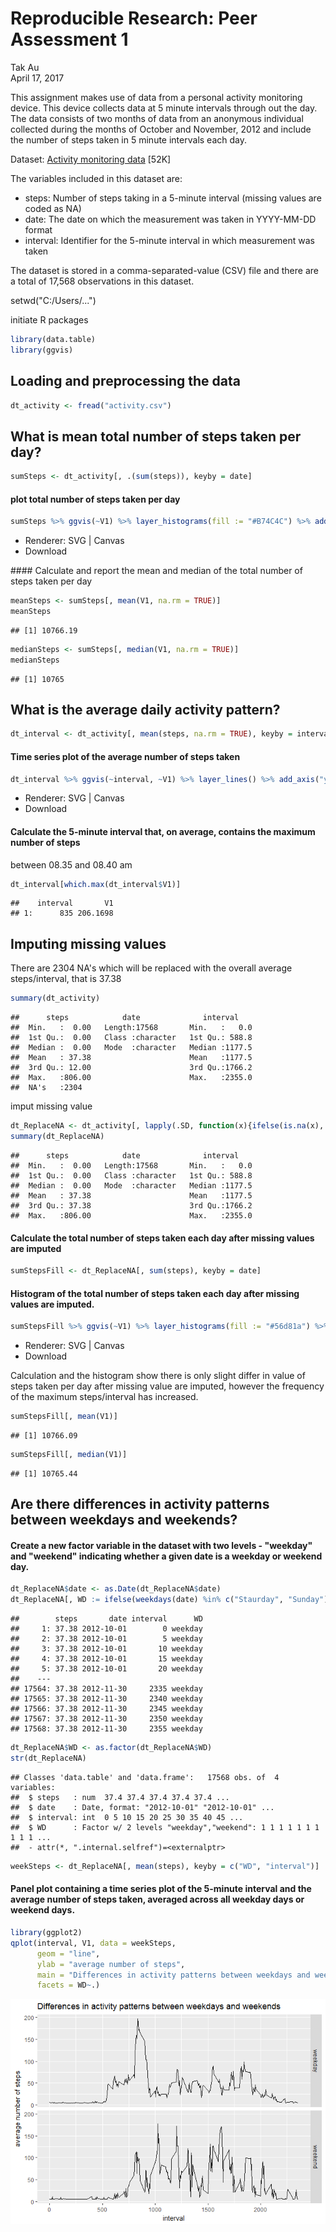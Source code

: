 # Reproducible Research: Peer Assessment 1
Tak Au  
April 17, 2017  



This assignment makes use of data from a personal activity monitoring device. This device collects data at 5 minute intervals through out the day. The data consists of two months of data from an anonymous individual collected during the months of October and November, 2012 and include the number of steps taken in 5 minute intervals each day.

Dataset: [Activity monitoring data](https://d396qusza40orc.cloudfront.net/repdata%2Fdata%2Factivity.zip) [52K]

The variables included in this dataset are:

>
* steps: Number of steps taking in a 5-minute interval (missing values are coded as NA)
* date: The date on which the measurement was taken in YYYY-MM-DD format
* interval: Identifier for the 5-minute interval in which measurement was taken

The dataset is stored in a comma-separated-value (CSV) file and there are a total of 17,568 observations in this dataset.


setwd("C:/Users/...")

initiate R packages

```r
library(data.table)
library(ggvis)
```

## Loading and preprocessing the data

```r
dt_activity <- fread("activity.csv")
```
## What is mean total number of steps taken per day?

```r
sumSteps <- dt_activity[, .(sum(steps)), keyby = date]
```

#### plot total number of steps taken per day

```r
sumSteps %>% ggvis(~V1) %>% layer_histograms(fill := "#B74C4C") %>% add_axis("x", title = "Total steps") %>% add_axis("y", title = "Frequency")
```

<!--html_preserve--><div id="plot_id722609234-container" class="ggvis-output-container">
<div id="plot_id722609234" class="ggvis-output"></div>
<div class="plot-gear-icon">
<nav class="ggvis-control">
<a class="ggvis-dropdown-toggle" title="Controls" onclick="return false;"></a>
<ul class="ggvis-dropdown">
<li>
Renderer: 
<a id="plot_id722609234_renderer_svg" class="ggvis-renderer-button" onclick="return false;" data-plot-id="plot_id722609234" data-renderer="svg">SVG</a>
 | 
<a id="plot_id722609234_renderer_canvas" class="ggvis-renderer-button" onclick="return false;" data-plot-id="plot_id722609234" data-renderer="canvas">Canvas</a>
</li>
<li>
<a id="plot_id722609234_download" class="ggvis-download" data-plot-id="plot_id722609234">Download</a>
</li>
</ul>
</nav>
</div>
</div>
<script type="text/javascript">
var plot_id722609234_spec = {
  "data": [
    {
      "name": ".0/bin1/stack2",
      "format": {
        "type": "csv",
        "parse": {
          "xmin_": "number",
          "xmax_": "number",
          "stack_upr_": "number",
          "stack_lwr_": "number"
        }
      },
      "values": "\"xmin_\",\"xmax_\",\"stack_upr_\",\"stack_lwr_\"\n-500,500,2,0\n500,1500,0,0\n1500,2500,1,0\n2500,3500,1,0\n3500,4500,1,0\n4500,5500,2,0\n5500,6500,0,0\n6500,7500,3,0\n7500,8500,2,0\n8500,9500,3,0\n9500,10500,9,0\n10500,11500,7,0\n11500,12500,4,0\n12500,13500,7,0\n13500,14500,3,0\n14500,15500,5,0\n15500,16500,0,0\n16500,17500,1,0\n17500,18500,0,0\n18500,19500,0,0\n19500,20500,1,0\n20500,21500,1,0\nNA,NA,8,0"
    },
    {
      "name": "scale/x",
      "format": {
        "type": "csv",
        "parse": {
          "domain": "number"
        }
      },
      "values": "\"domain\"\n-1600\n22600"
    },
    {
      "name": "scale/y",
      "format": {
        "type": "csv",
        "parse": {
          "domain": "number"
        }
      },
      "values": "\"domain\"\n0\n9.45"
    }
  ],
  "scales": [
    {
      "name": "x",
      "domain": {
        "data": "scale/x",
        "field": "data.domain"
      },
      "zero": false,
      "nice": false,
      "clamp": false,
      "range": "width"
    },
    {
      "name": "y",
      "domain": {
        "data": "scale/y",
        "field": "data.domain"
      },
      "zero": false,
      "nice": false,
      "clamp": false,
      "range": "height"
    }
  ],
  "marks": [
    {
      "type": "rect",
      "properties": {
        "update": {
          "stroke": {
            "value": "#000000"
          },
          "fill": {
            "value": "#B74C4C"
          },
          "x": {
            "scale": "x",
            "field": "data.xmin_"
          },
          "x2": {
            "scale": "x",
            "field": "data.xmax_"
          },
          "y": {
            "scale": "y",
            "field": "data.stack_upr_"
          },
          "y2": {
            "scale": "y",
            "field": "data.stack_lwr_"
          }
        },
        "ggvis": {
          "data": {
            "value": ".0/bin1/stack2"
          }
        }
      },
      "from": {
        "data": ".0/bin1/stack2"
      }
    }
  ],
  "legends": [],
  "axes": [
    {
      "type": "x",
      "scale": "x",
      "orient": "bottom",
      "title": "Total steps",
      "layer": "back",
      "grid": true
    },
    {
      "type": "y",
      "scale": "y",
      "orient": "left",
      "title": "Frequency",
      "layer": "back",
      "grid": true
    }
  ],
  "padding": null,
  "ggvis_opts": {
    "keep_aspect": false,
    "resizable": true,
    "padding": {},
    "duration": 250,
    "renderer": "svg",
    "hover_duration": 0,
    "width": 672,
    "height": 480
  },
  "handlers": null
};
![](Figs/unnamed-chunk-16-1.png)<!-- -->
ggvis.getPlot("plot_id722609234").parseSpec(plot_id722609234_spec);
</script><!--/html_preserve-->
#### Calculate and report the mean and median of the total number of steps taken per day

```r
meanSteps <- sumSteps[, mean(V1, na.rm = TRUE)]
meanSteps
```

```
## [1] 10766.19
```

```r
medianSteps <- sumSteps[, median(V1, na.rm = TRUE)]
medianSteps
```

```
## [1] 10765
```
## What is the average daily activity pattern?

```r
dt_interval <- dt_activity[, mean(steps, na.rm = TRUE), keyby = interval]
```

#### Time series plot of the average number of steps taken

```r
dt_interval %>% ggvis(~interval, ~V1) %>% layer_lines() %>% add_axis("y", title = "average number of steps")
```

<!--html_preserve--><div id="plot_id809618147-container" class="ggvis-output-container">
<div id="plot_id809618147" class="ggvis-output"></div>
<div class="plot-gear-icon">
<nav class="ggvis-control">
<a class="ggvis-dropdown-toggle" title="Controls" onclick="return false;"></a>
<ul class="ggvis-dropdown">
<li>
Renderer: 
<a id="plot_id809618147_renderer_svg" class="ggvis-renderer-button" onclick="return false;" data-plot-id="plot_id809618147" data-renderer="svg">SVG</a>
 | 
<a id="plot_id809618147_renderer_canvas" class="ggvis-renderer-button" onclick="return false;" data-plot-id="plot_id809618147" data-renderer="canvas">Canvas</a>
</li>
<li>
<a id="plot_id809618147_download" class="ggvis-download" data-plot-id="plot_id809618147">Download</a>
</li>
</ul>
</nav>
</div>
</div>
<script type="text/javascript">
var plot_id809618147_spec = {
  "data": [
    {
      "name": ".0/arrange1",
      "format": {
        "type": "csv",
        "parse": {
          "interval": "number",
          "V1": "number"
        }
      },
      "values": "\"interval\",\"V1\"\n0,1.71698113207547\n5,0.339622641509434\n10,0.132075471698113\n15,0.150943396226415\n20,0.0754716981132075\n25,2.09433962264151\n30,0.528301886792453\n35,0.867924528301887\n40,0\n45,1.47169811320755\n50,0.30188679245283\n55,0.132075471698113\n100,0.320754716981132\n105,0.679245283018868\n110,0.150943396226415\n115,0.339622641509434\n120,0\n125,1.11320754716981\n130,1.83018867924528\n135,0.169811320754717\n140,0.169811320754717\n145,0.377358490566038\n150,0.264150943396226\n155,0\n200,0\n205,0\n210,1.13207547169811\n215,0\n220,0\n225,0.132075471698113\n230,0\n235,0.226415094339623\n240,0\n245,0\n250,1.54716981132075\n255,0.943396226415094\n300,0\n305,0\n310,0\n315,0\n320,0.207547169811321\n325,0.622641509433962\n330,1.62264150943396\n335,0.584905660377358\n340,0.490566037735849\n345,0.0754716981132075\n350,0\n355,0\n400,1.18867924528302\n405,0.943396226415094\n410,2.56603773584906\n415,0\n420,0.339622641509434\n425,0.358490566037736\n430,4.11320754716981\n435,0.660377358490566\n440,3.49056603773585\n445,0.830188679245283\n450,3.11320754716981\n455,1.11320754716981\n500,0\n505,1.56603773584906\n510,3\n515,2.24528301886792\n520,3.32075471698113\n525,2.9622641509434\n530,2.09433962264151\n535,6.05660377358491\n540,16.0188679245283\n545,18.3396226415094\n550,39.4528301886792\n555,44.4905660377358\n600,31.4905660377358\n605,49.2641509433962\n610,53.7735849056604\n615,63.4528301886792\n620,49.9622641509434\n625,47.0754716981132\n630,52.1509433962264\n635,39.3396226415094\n640,44.0188679245283\n645,44.1698113207547\n650,37.3584905660377\n655,49.0377358490566\n700,43.811320754717\n705,44.377358490566\n710,50.5094339622642\n715,54.5094339622642\n720,49.9245283018868\n725,50.9811320754717\n730,55.6792452830189\n735,44.3207547169811\n740,52.2641509433962\n745,69.5471698113208\n750,57.8490566037736\n755,56.1509433962264\n800,73.377358490566\n805,68.2075471698113\n810,129.433962264151\n815,157.528301886792\n820,171.150943396226\n825,155.396226415094\n830,177.301886792453\n835,206.169811320755\n840,195.924528301887\n845,179.566037735849\n850,183.396226415094\n855,167.018867924528\n900,143.452830188679\n905,124.037735849057\n910,109.11320754717\n915,108.11320754717\n920,103.716981132075\n925,95.9622641509434\n930,66.2075471698113\n935,45.2264150943396\n940,24.7924528301887\n945,38.7547169811321\n950,34.9811320754717\n955,21.0566037735849\n1000,40.5660377358491\n1005,26.9811320754717\n1010,42.4150943396226\n1015,52.6603773584906\n1020,38.9245283018868\n1025,50.7924528301887\n1030,44.2830188679245\n1035,37.4150943396226\n1040,34.6981132075472\n1045,28.3396226415094\n1050,25.0943396226415\n1055,31.9433962264151\n1100,31.3584905660377\n1105,29.6792452830189\n1110,21.3207547169811\n1115,25.5471698113208\n1120,28.377358490566\n1125,26.4716981132075\n1130,33.4339622641509\n1135,49.9811320754717\n1140,42.0377358490566\n1145,44.6037735849057\n1150,46.0377358490566\n1155,59.188679245283\n1200,63.8679245283019\n1205,87.6981132075472\n1210,94.8490566037736\n1215,92.7735849056604\n1220,63.3962264150943\n1225,50.1698113207547\n1230,54.4716981132075\n1235,32.4150943396226\n1240,26.5283018867925\n1245,37.7358490566038\n1250,45.0566037735849\n1255,67.2830188679245\n1300,42.3396226415094\n1305,39.8867924528302\n1310,43.2641509433962\n1315,40.9811320754717\n1320,46.2452830188679\n1325,56.4339622641509\n1330,42.7547169811321\n1335,25.1320754716981\n1340,39.9622641509434\n1345,53.5471698113208\n1350,47.3207547169811\n1355,60.811320754717\n1400,55.7547169811321\n1405,51.9622641509434\n1410,43.5849056603774\n1415,48.6981132075472\n1420,35.4716981132075\n1425,37.5471698113208\n1430,41.8490566037736\n1435,27.5094339622642\n1440,17.1132075471698\n1445,26.0754716981132\n1450,43.622641509434\n1455,43.7735849056604\n1500,30.0188679245283\n1505,36.0754716981132\n1510,35.4905660377358\n1515,38.8490566037736\n1520,45.9622641509434\n1525,47.7547169811321\n1530,48.1320754716981\n1535,65.3207547169811\n1540,82.9056603773585\n1545,98.6603773584906\n1550,102.11320754717\n1555,83.9622641509434\n1600,62.1320754716981\n1605,64.1320754716981\n1610,74.5471698113208\n1615,63.1698113207547\n1620,56.9056603773585\n1625,59.7735849056604\n1630,43.8679245283019\n1635,38.5660377358491\n1640,44.6603773584906\n1645,45.4528301886792\n1650,46.2075471698113\n1655,43.6792452830189\n1700,46.622641509434\n1705,56.3018867924528\n1710,50.7169811320755\n1715,61.2264150943396\n1720,72.7169811320755\n1725,78.9433962264151\n1730,68.9433962264151\n1735,59.6603773584906\n1740,75.0943396226415\n1745,56.5094339622642\n1750,34.7735849056604\n1755,37.4528301886792\n1800,40.6792452830189\n1805,58.0188679245283\n1810,74.6981132075472\n1815,85.3207547169811\n1820,59.2641509433962\n1825,67.7735849056604\n1830,77.6981132075472\n1835,74.2452830188679\n1840,85.3396226415094\n1845,99.4528301886792\n1850,86.5849056603774\n1855,85.6037735849057\n1900,84.8679245283019\n1905,77.8301886792453\n1910,58.0377358490566\n1915,53.3584905660377\n1920,36.3207547169811\n1925,20.7169811320755\n1930,27.3962264150943\n1935,40.0188679245283\n1940,30.2075471698113\n1945,25.5471698113208\n1950,45.6603773584906\n1955,33.5283018867925\n2000,19.622641509434\n2005,19.0188679245283\n2010,19.3396226415094\n2015,33.3396226415094\n2020,26.811320754717\n2025,21.1698113207547\n2030,27.3018867924528\n2035,21.3396226415094\n2040,19.5471698113208\n2045,21.3207547169811\n2050,32.3018867924528\n2055,20.1509433962264\n2100,15.9433962264151\n2105,17.2264150943396\n2110,23.4528301886792\n2115,19.2452830188679\n2120,12.4528301886792\n2125,8.0188679245283\n2130,14.6603773584906\n2135,16.3018867924528\n2140,8.67924528301887\n2145,7.79245283018868\n2150,8.13207547169811\n2155,2.62264150943396\n2200,1.45283018867925\n2205,3.67924528301887\n2210,4.81132075471698\n2215,8.50943396226415\n2220,7.07547169811321\n2225,8.69811320754717\n2230,9.75471698113208\n2235,2.20754716981132\n2240,0.320754716981132\n2245,0.113207547169811\n2250,1.60377358490566\n2255,4.60377358490566\n2300,3.30188679245283\n2305,2.84905660377358\n2310,0\n2315,0.830188679245283\n2320,0.962264150943396\n2325,1.58490566037736\n2330,2.60377358490566\n2335,4.69811320754717\n2340,3.30188679245283\n2345,0.641509433962264\n2350,0.226415094339623\n2355,1.07547169811321"
    },
    {
      "name": "scale/x",
      "format": {
        "type": "csv",
        "parse": {
          "domain": "number"
        }
      },
      "values": "\"domain\"\n-117.75\n2472.75"
    },
    {
      "name": "scale/y",
      "format": {
        "type": "csv",
        "parse": {
          "domain": "number"
        }
      },
      "values": "\"domain\"\n-10.3084905660377\n216.478301886792"
    }
  ],
  "scales": [
    {
      "name": "x",
      "domain": {
        "data": "scale/x",
        "field": "data.domain"
      },
      "zero": false,
      "nice": false,
      "clamp": false,
      "range": "width"
    },
    {
      "name": "y",
      "domain": {
        "data": "scale/y",
        "field": "data.domain"
      },
      "zero": false,
      "nice": false,
      "clamp": false,
      "range": "height"
    }
  ],
  "marks": [
    {
      "type": "line",
      "properties": {
        "update": {
          "stroke": {
            "value": "#000000"
          },
          "x": {
            "scale": "x",
            "field": "data.interval"
          },
          "y": {
            "scale": "y",
            "field": "data.V1"
          }
        },
        "ggvis": {
          "data": {
            "value": ".0/arrange1"
          }
        }
      },
      "from": {
        "data": ".0/arrange1"
      }
    }
  ],
  "legends": [],
  "axes": [
    {
      "type": "y",
      "scale": "y",
      "orient": "left",
      "title": "average number of steps",
      "layer": "back",
      "grid": true
    },
    {
      "type": "x",
      "scale": "x",
      "orient": "bottom",
      "layer": "back",
      "grid": true,
      "title": "interval"
    }
  ],
  "padding": null,
  "ggvis_opts": {
    "keep_aspect": false,
    "resizable": true,
    "padding": {},
    "duration": 250,
    "renderer": "svg",
    "hover_duration": 0,
    "width": 672,
    "height": 480
  },
  "handlers": null
};
![](Figs/unnamed-chunk-16-2.png)<!-- -->
ggvis.getPlot("plot_id809618147").parseSpec(plot_id809618147_spec);
</script><!--/html_preserve-->

#### Calculate the 5-minute interval that, on average, contains the maximum number of steps
between 08.35 and 08.40 am

```r
dt_interval[which.max(dt_interval$V1)]
```

```
##    interval       V1
## 1:      835 206.1698
```
## Imputing missing values
There are 2304 NA's which will be replaced with the overall average steps/interval, that is 37.38

```r
summary(dt_activity)
```

```
##      steps            date              interval     
##  Min.   :  0.00   Length:17568       Min.   :   0.0  
##  1st Qu.:  0.00   Class :character   1st Qu.: 588.8  
##  Median :  0.00   Mode  :character   Median :1177.5  
##  Mean   : 37.38                      Mean   :1177.5  
##  3rd Qu.: 12.00                      3rd Qu.:1766.2  
##  Max.   :806.00                      Max.   :2355.0  
##  NA's   :2304
```
imput missing value

```r
dt_ReplaceNA <- dt_activity[, lapply(.SD, function(x){ifelse(is.na(x), 37.38, x)})]
summary(dt_ReplaceNA)
```

```
##      steps            date              interval     
##  Min.   :  0.00   Length:17568       Min.   :   0.0  
##  1st Qu.:  0.00   Class :character   1st Qu.: 588.8  
##  Median :  0.00   Mode  :character   Median :1177.5  
##  Mean   : 37.38                      Mean   :1177.5  
##  3rd Qu.: 37.38                      3rd Qu.:1766.2  
##  Max.   :806.00                      Max.   :2355.0
```
#### Calculate the total number of steps taken each day after missing values are imputed

```r
sumStepsFill <- dt_ReplaceNA[, sum(steps), keyby = date]
```
#### Histogram of the total number of steps taken each day after missing values are imputed. 

```r
sumStepsFill %>% ggvis(~V1) %>% layer_histograms(fill := "#56d81a") %>% add_axis("x", title = "Total steps after missing values are imputed") %>% add_axis("y", title = "Frequency")
```

<!--html_preserve--><div id="plot_id798348392-container" class="ggvis-output-container">
<div id="plot_id798348392" class="ggvis-output"></div>
<div class="plot-gear-icon">
<nav class="ggvis-control">
<a class="ggvis-dropdown-toggle" title="Controls" onclick="return false;"></a>
<ul class="ggvis-dropdown">
<li>
Renderer: 
<a id="plot_id798348392_renderer_svg" class="ggvis-renderer-button" onclick="return false;" data-plot-id="plot_id798348392" data-renderer="svg">SVG</a>
 | 
<a id="plot_id798348392_renderer_canvas" class="ggvis-renderer-button" onclick="return false;" data-plot-id="plot_id798348392" data-renderer="canvas">Canvas</a>
</li>
<li>
<a id="plot_id798348392_download" class="ggvis-download" data-plot-id="plot_id798348392">Download</a>
</li>
</ul>
</nav>
</div>
</div>
<script type="text/javascript">
var plot_id798348392_spec = {
  "data": [
    {
      "name": ".0/bin1/stack2",
      "format": {
        "type": "csv",
        "parse": {
          "xmin_": "number",
          "xmax_": "number",
          "stack_upr_": "number",
          "stack_lwr_": "number"
        }
      },
      "values": "\"xmin_\",\"xmax_\",\"stack_upr_\",\"stack_lwr_\"\n-500,500,2,0\n500,1500,0,0\n1500,2500,1,0\n2500,3500,1,0\n3500,4500,1,0\n4500,5500,2,0\n5500,6500,0,0\n6500,7500,3,0\n7500,8500,2,0\n8500,9500,3,0\n9500,10500,9,0\n10500,11500,15,0\n11500,12500,4,0\n12500,13500,7,0\n13500,14500,3,0\n14500,15500,5,0\n15500,16500,0,0\n16500,17500,1,0\n17500,18500,0,0\n18500,19500,0,0\n19500,20500,1,0\n20500,21500,1,0"
    },
    {
      "name": "scale/x",
      "format": {
        "type": "csv",
        "parse": {
          "domain": "number"
        }
      },
      "values": "\"domain\"\n-1600\n22600"
    },
    {
      "name": "scale/y",
      "format": {
        "type": "csv",
        "parse": {
          "domain": "number"
        }
      },
      "values": "\"domain\"\n0\n15.75"
    }
  ],
  "scales": [
    {
      "name": "x",
      "domain": {
        "data": "scale/x",
        "field": "data.domain"
      },
      "zero": false,
      "nice": false,
      "clamp": false,
      "range": "width"
    },
    {
      "name": "y",
      "domain": {
        "data": "scale/y",
        "field": "data.domain"
      },
      "zero": false,
      "nice": false,
      "clamp": false,
      "range": "height"
    }
  ],
  "marks": [
    {
      "type": "rect",
      "properties": {
        "update": {
          "stroke": {
            "value": "#000000"
          },
          "fill": {
            "value": "#56d81a"
          },
          "x": {
            "scale": "x",
            "field": "data.xmin_"
          },
          "x2": {
            "scale": "x",
            "field": "data.xmax_"
          },
          "y": {
            "scale": "y",
            "field": "data.stack_upr_"
          },
          "y2": {
            "scale": "y",
            "field": "data.stack_lwr_"
          }
        },
        "ggvis": {
          "data": {
            "value": ".0/bin1/stack2"
          }
        }
      },
      "from": {
        "data": ".0/bin1/stack2"
      }
    }
  ],
  "legends": [],
  "axes": [
    {
      "type": "x",
      "scale": "x",
      "orient": "bottom",
      "title": "Total steps after missing values are imputed",
      "layer": "back",
      "grid": true
    },
    {
      "type": "y",
      "scale": "y",
      "orient": "left",
      "title": "Frequency",
      "layer": "back",
      "grid": true
    }
  ],
  "padding": null,
  "ggvis_opts": {
    "keep_aspect": false,
    "resizable": true,
    "padding": {},
    "duration": 250,
    "renderer": "svg",
    "hover_duration": 0,
    "width": 672,
    "height": 480
  },
  "handlers": null
};
![](Figs/unnamed-chunk-16-3.png)<!-- -->
ggvis.getPlot("plot_id798348392").parseSpec(plot_id798348392_spec);
</script><!--/html_preserve-->
Calculation and the histogram show there is only slight differ in value of steps taken per day after missing value are imputed, however the frequency of the maximum steps/interval has increased.

```r
sumStepsFill[, mean(V1)]
```

```
## [1] 10766.09
```

```r
sumStepsFill[, median(V1)]
```

```
## [1] 10765.44
```
## Are there differences in activity patterns between weekdays and weekends?

#### Create a new factor variable in the dataset with two levels - "weekday" and "weekend" indicating whether a given date is a weekday or weekend day.

```r
dt_ReplaceNA$date <- as.Date(dt_ReplaceNA$date)
dt_ReplaceNA[, WD := ifelse(weekdays(date) %in% c("Staurday", "Sunday"), "weekend", "weekday")]
```

```
##        steps       date interval      WD
##     1: 37.38 2012-10-01        0 weekday
##     2: 37.38 2012-10-01        5 weekday
##     3: 37.38 2012-10-01       10 weekday
##     4: 37.38 2012-10-01       15 weekday
##     5: 37.38 2012-10-01       20 weekday
##    ---                                  
## 17564: 37.38 2012-11-30     2335 weekday
## 17565: 37.38 2012-11-30     2340 weekday
## 17566: 37.38 2012-11-30     2345 weekday
## 17567: 37.38 2012-11-30     2350 weekday
## 17568: 37.38 2012-11-30     2355 weekday
```

```r
dt_ReplaceNA$WD <- as.factor(dt_ReplaceNA$WD)
str(dt_ReplaceNA)
```

```
## Classes 'data.table' and 'data.frame':	17568 obs. of  4 variables:
##  $ steps   : num  37.4 37.4 37.4 37.4 37.4 ...
##  $ date    : Date, format: "2012-10-01" "2012-10-01" ...
##  $ interval: int  0 5 10 15 20 25 30 35 40 45 ...
##  $ WD      : Factor w/ 2 levels "weekday","weekend": 1 1 1 1 1 1 1 1 1 1 ...
##  - attr(*, ".internal.selfref")=<externalptr>
```


```r
weekSteps <- dt_ReplaceNA[, mean(steps), keyby = c("WD", "interval")]
```

#### Panel plot containing a time series plot of the 5-minute interval and the average number of steps taken, averaged across all weekday days or weekend days.

```r
library(ggplot2)
qplot(interval, V1, data = weekSteps, 
      geom = "line", 
      ylab = "average number of steps",
      main = "Differences in activity patterns between weekdays and weekends",
      facets = WD~.)
```

![](Figs/unnamed-chunk-16-4.png)<!-- -->
